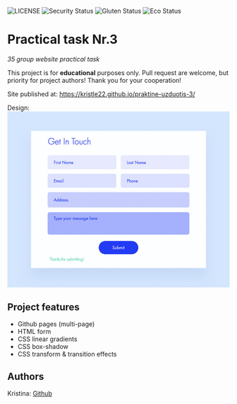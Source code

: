 ![LICENSE](https://img.shields.io/badge/license-MIT-blue.svg?style=flat-square)
![Security Status](https://img.shields.io/security-headers?label=Security&url=https%3A%2F%2Fgithub.com&style=flat-square)
![Gluten Status](https://img.shields.io/badge/Gluten-Free-green.svg)
![Eco Status](https://img.shields.io/badge/ECO-Friendly-green.svg)

# Practical task Nr.3

_35 group website practical task_

This project is for **educational** purposes only. Pull request are welcome, but priority for project authors! Thank you for your cooperation!

Site published at: https://kristle22.github.io/praktine-uzduotis-3/

Design: ![TEST_03](./contactform.jpg)

## Project features

- Github pages (multi-page)
- HTML form
- CSS linear gradients
- CSS box-shadow
- CSS transform & transition effects

## Authors

Kristina: [Github](https://github.com/Kristle22)
